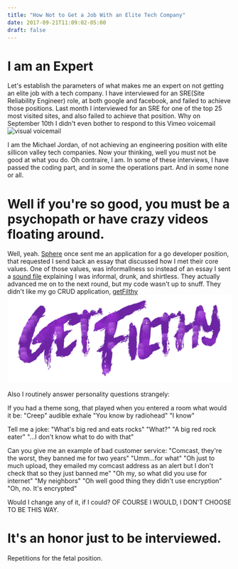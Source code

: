 ```yaml
---
title: "How Not to Get a Job With an Elite Tech Company"
date: 2017-09-21T11:09:02-05:00
draft: false
---
```


# I am an Expert 
Let's establish the parameters of what makes me an expert on not getting an elite job with a tech company. I have interviewed for an SRE(Site Reliability Engineer) role, at both google and facebook, and failed to achieve those positions. Last month I interviewed for an SRE for one of the top 25 most visited sites, and also failed to achieve that position. Why on September 10th I didn't even bother to respond to this Vimeo voicemail ![visual voicemail](https://i.imgur.com/BT7zpni.png "Visual VoiceMail")

I am the Michael Jordan, of not achieving an engineering position with elite sillicon valley tech companies. Now your thinking, well you must not be good at what you do. Oh contraire, I am. In some of these interviews, I have passed the coding part, and in some the operations part. And in some none or all. 

# Well if you're so good, you must be a psychopath or have crazy videos floating around. 

Well, yeah. [Sphere](https://sphere.ms) once sent me an application for a go developer position, that requested I send back an essay that discussed how I met their core values. One of those values, was informallness so instead of an essay I sent a [sound file](https://soundcloud.com/dusty-lane-carver/sphere-interview) explaining I was informal, drunk, and shirtless. They actually advanced me on to the next round, but my code wasn't up to snuff. They didn't like my go CRUD application, [getFilthy](https://github.com/bsdpunk/GetFilthy) ![alt text](https://github.com/bsdpunk/GetFilthy/raw/master/get-filthy.png "Get Filthy")


Also I routinely answer personality questions strangely: 

If you had a theme song, that played when you entered a room what would it be:
"Creep" audible exhale "You know by radiohead" "I know"

Tell me a joke:
"What's big red and eats rocks"
"What?"
"A big red rock eater" 
"...I don't know what to do with that"

Can you give me an example of bad customer service:
"Comcast, they're the worst, they banned me for two years"
"Umm...for what"
"Oh just to much upload, they emailed my comcast address as an alert but I don't check that so they just banned me"
"Oh my, so what did you use for internet"
"My neighbors"
"Oh well good thing they didn't use encryption"
"Oh, no. It's encrypted"


Would I change any of it, if I could? OF COURSE I WOULD, I DON'T CHOOSE TO BE THIS WAY.

# It's an honor just to be interviewed.

Repetitions for the fetal position.

